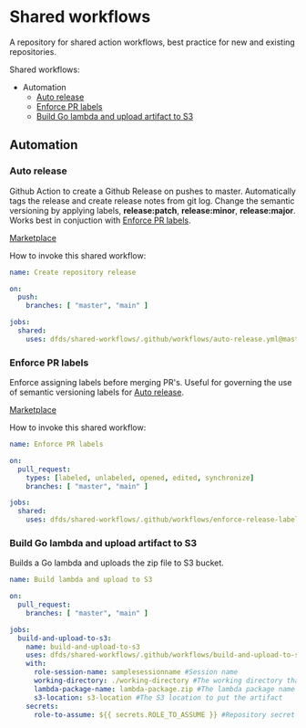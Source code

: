 # Shared workflows

A repository for shared action workflows, best practice for new and existing repositories.

Shared workflows:
- Automation
    - [Auto release](https://github.com/dfds/shared-workflows/tree/master/.github/workflows/automation#auto-release)
    - [Enforce PR labels](https://github.com/dfds/shared-workflows/tree/master/.github/workflows/automation#enforce-pr-labels)
    - [Build Go lambda and upload artifact to S3](https://github.com/dfds/shared-workflows/tree/master/.github/workflows/automation#build-go-lambda-and-upload-artifact-to-s3)

## Automation

### Auto release

Github Action to create a Github Release on pushes to master. Automatically tags the release and create release notes from git log. Change the semantic versioning by applying labels, **release:patch**, **release:minor**, **release:major**.
Works best in conjuction with [Enforce PR labels](https://github.com/dfds/shared-workflows/tree/master/.github/workflows/automation#enforce-pr-labels).

[Marketplace](https://github.com/marketplace/actions/tag-release-on-push-action)

How to invoke this shared workflow:

```yaml
name: Create repository release

on:
  push:
    branches: [ "master", "main" ]

jobs:
  shared:
    uses: dfds/shared-workflows/.github/workflows/auto-release.yml@master
```

### Enforce PR labels

Enforce assigning labels before merging PR's. Useful for governing the use of semantic versioning labels for [Auto release](https://github.com/dfds/shared-workflows/tree/master/.github/workflows/automation#auto-release).

[Marketplace](https://github.com/marketplace/actions/enforce-pr-labels)

How to invoke this shared workflow:

```yaml
name: Enforce PR labels

on:
  pull_request:
    types: [labeled, unlabeled, opened, edited, synchronize]
    branches: [ "master", "main" ]

jobs:
  shared:
    uses: dfds/shared-workflows/.github/workflows/enforce-release-labels.yml@master
```

### Build Go lambda and upload artifact to S3

Builds a Go lambda and uploads the zip file to S3 bucket.

```yaml
name: Build lambda and upload to S3

on:
  pull_request:
    branches: [ "master", "main" ]

jobs:
  build-and-upload-to-s3:
    name: build-and-upload-to-s3
    uses: dfds/shared-workflows/.github/workflows/build-and-upload-to-s3.yml@master
    with:
      role-session-name: samplesessionname #Session name
      working-directory: ./working-directory #The working directory that includes the Makefile
      lambda-package-name: lambda-package.zip #The lambda package name 
      s3-location: s3-location #The S3 location to put the artifact
    secrets:
      role-to-assume: ${{ secrets.ROLE_TO_ASSUME }} #Repository secret with the AWS role to be assumed
```
